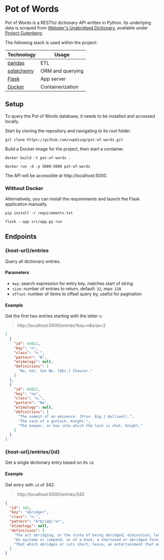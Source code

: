 # Pot of Words

Pot of Words is a RESTful dictionary API written in Python. Its underlying data is scraped from [Webster's Unabridged Dictionary](https://www.gutenberg.org/ebooks/29765), available under [Project Gutenberg](https://www.gutenberg.org/).

The following stack is used within the project:

| Technology | Usage
| - | - |
| [pandas](https://pandas.pydata.org/) | ETL
| [sqlalchemy](https://www.sqlalchemy.org/) | ORM and querying
| [Flask](https://flask.palletsprojects.com) | App server
| [Docker](https://www.docker.com/) | Containerization

## Setup

To query the Pot of Words database, it needs to be installed and accessed locally.

Start by cloning the repository and navigating to its root folder.

```shell
git clone https://github.com/vupdivup/pot-of-words.git
```

Build a Docker image for the project, then start a container.

```shell
docker build -t pot-of-words .
```

```shell
docker run -d -p 5000:5000 pot-of-words
```

The API will be accessible at http://localhost:5000.

### Without Docker

Alternatively, you can install the requirements and launch the Flask application manually.

```shell
pip install -r requirements.txt
```

```shell
flask --app src/app.py run
```

## Endpoints

### {host-url}/entries

Query all dictionary entries.

#### Parameters

- `key`: search expression for entry key, matches start of string
- `size`: number of entries to return, default: `32`, max: `128`
- `offset`: number of items to offset query by, useful for pagination

#### Example

Get the first two entries starting with the letter `n`:

> http://localhost:5000/entries?key=n&size=2

```json
[
  {
    "id": 64821,
    "key": "n",
    "class": "n.",
    "pattern": "N",
    "etimology": null,
    "definitions": [
      "No, not. See No. [Obs.] Chaucer."
    ]
  },
  {
    "id": 64822,
    "key": "na",
    "class": "a.",
    "pattern": "Na",
    "etimology": null,
    "definitions": [
      "The summit of an eminence. [Prov. Eng.] Halliwell.",
      "The cock of a gunlock. Knight.",
      "The keeper, or box into which the lock is shot. Knight."
    ]
  }
]
```

### {host-url}/entries/{id}

Get a single dictionary entry based on its `id`.

#### Example

Get entry with `id` of 342:

> http://localhost:5000/entries/342

```json
{
  "id": 342,
  "key": "abridger",
  "class": "n.",
  "pattern": "A*bridg\"er",
  "etimology": null,
  "definitions": [
    "The act abridging, or the state of being abridged; diminution; lessening; reduction or deprivation; as, an abridgment of pleasures or of expenses.",
    "An epitome or compend, as of a book; a shortened or abridged form; an abbreviation. Ancient coins as abridgments of history. Addison.",
    "That which abridges or cuts short; hence, an entertainment that makes the time pass quickly. [Obs.] What abridgment have you for this evening What mask What music Shak. Syn."
  ]
}
```